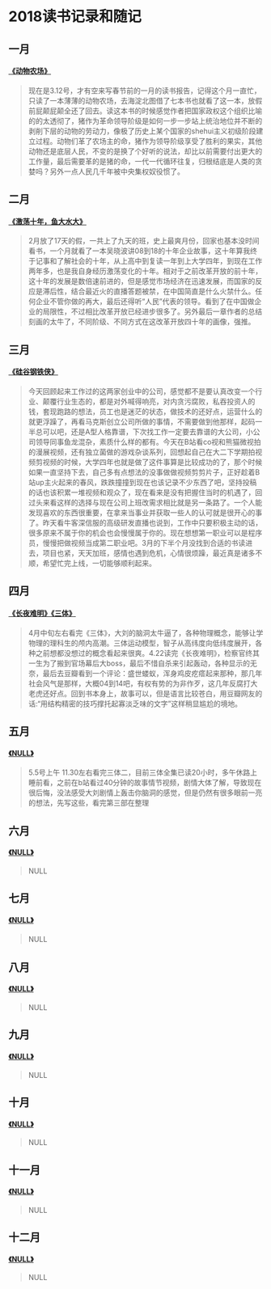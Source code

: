 # 2018读书记录和随记
   
   


   


## **一月**

#### [《动物农场》](https://book.douban.com/subject/26728835/ "") 

>现在是3.12号，才有空来写春节前的一月的读书报告，记得这个月一直忙，只读了一本薄薄的动物农场，去海淀北图借了七本书也就看了这一本，放假前屁颠屁颠全还了回去。读这本书的时候感觉作者把国家政权这个组织比喻的的太透彻了，猪作为革命领导阶级是如何一步一步站上统治地位并不断的剥削下层的动物的劳动力，像极了历史上某个国家的shehui主义初级阶段建立过程。动物们革了农场主的命，猪作为领导阶级享受了胜利的果实，其他动物还是底层人民，不变的是换了个好听的说法，却比以前需要付出更大的工作量，最后需要革的是猪的命，一代一代循环往复，归根结底是人类的贪婪吗？另外一点人民几千年被中央集权奴役惯了。


## **二月**

#### [《激荡十年，鱼大水大》](https://book.douban.com/subject/27179563/ "") 

>2月放了17天的假，一共上了九天的班，史上最爽月份，回家也基本没时间看书，一个月就看了一本吴晓波讲08到18的十年企业故事，这十年算我终于记事和了解社会的十年，从上高中到复读一年到上大学四年，到现在工作两年多，也是我自身经历激荡变化的十年。相对于之前改革开放的前十年，这十年的发展是数倍速前进的，但是感觉市场经济在迅速发展，而国家的反应是滞后性，结合最近火的直播答题被禁，在中国简直是什么火禁什么。任何企业不管你做的再大，最后还得听“人民”代表的领导。看到了在中国做企业的局限性，不过相比改革开放已经进步很多了。另外最后一章作者的总结刻画的太牛了，不同阶级、不同方式在这改革开放四十年的画像，强推。


## **三月**
####  [《硅谷钢铁侠》](https://book.douban.com/subject/11628194/ "")

>今天回顾起来工作过的这两家创业中的公司，感觉都不是要认真改变一个行业、颠覆行业生态的，都是对外喊得响亮，对内贪污腐败，私吞投资人的钱，套现跑路的想法，员工也是迷茫的状态，做技术的还好点，运营什么的就更浮躁了，再看马克斯创立公司所做的事情，不需要做到他那样，起码一半总可以吧，还是A型人格靠谱，下次找工作一定要去靠谱的大公司，小公司领导同事鱼龙混杂，素质什么样的都有。今天在B站看co视和熊猫微视拍的漫展视频，还有独立菌做的游戏杂谈系列，回想起自己在大二下学期拍视频剪视频的时候，大学四年也就是做了这件事算是比较成功的了，那个时候如果一直坚持下去，自己多有点想法的没事做做视频剪剪片子，正好趁着B站up主火起来的春风，跌跌撞撞到现在也该记录不少东西了吧，坚持投稿的话也该积累一堆视频和观众了，现在看来是没有把握住当时的机遇了，回过头来看这样的选择与现在公司上班改需求相比就是另一条路了。一个人能发现喜欢的东西很重要，在拿来当事业并获取一些人的认可就是很开心的事了。昨天看牛客深信服的高级研发直播也说到，工作中只要积极主动的话，很多原来不属于你的机会也会慢慢属于你的。现在想想第一职业可以是程序员，慢慢把做视频当成第二职业吧。3月的下半个月没找到合适的书读进去，项目也紧，天天加班，感情也遇到危机，心情很烦躁，最近真是诸多不顺，希望忙完上线，一切能够顺利起来。
 
## **四月**
#### [《长夜难明》](https://book.douban.com/subject/26923390/ "")[《三体》](https://book.douban.com/subject/6518605/ "")

>4月中旬左右看完《三体》，大刘的脑洞太牛逼了，各种物理概念，能够让学物理的理科生的颅内高潮。三体运动模型，智子从高纬度向低纬度展开，各种之前想都没想过的概念看起来很爽。4.22读完《长夜难明》，检察官终其一生为了搬到官场幕后大boss，最后不惜自杀来引起轰动，各种显示的无奈，最后去豆瓣看到一个评论：盛世蝼蚁，浑身鸡皮疙瘩起来那种，那几年社会风气是那样，大概04到14吧，有权有势的为非作歹，这几年反腐打大老虎还好点。回到书本身上，故事可以，但是语言比较苍白，用豆瓣网友的话:“用结构精密的技巧撑托起寡淡乏味的文字”这样稍显尴尬的境地。

## **五月**
#### [《NULL》](https://book.douban.com/subject/26163454/ "")

>5.5号上午 11.30左右看完三体二，目前三体全集已读20小时，多午休路上睡前看，之前在b站看过40分钟的故事情节视频，剧情大体了解，导致现在很后悔，没法感受大刘剧情上轰击你脑洞的感觉，但是仍然有很多眼前一亮的想法，先写这些，看完第三部在整理


## **六月**
#### [《NULL》](https://book.douban.com/subject/27015112/ "")

>NULL
 

## **七月**
#### [《NULL》](https://book.douban.com/subject/3211779/ "")

>NULL
　　

## **八月**
#### [《NULL》](https://book.douban.com/subject/1082406/ "")

>NULL


## **九月**
#### [《NULL》](https://book.douban.com/subject/25968115/ "")

>NULL
 
 
## **十月**
#### [《NULL》](https://book.douban.com/subject/25969067/ "")

>NULL
 
## **十一月**
#### [《NULL》](https://book.douban.com/subject/26648884/ "")

>NULL

## **十二月**
#### [《NULL》](https://book.douban.com/subject/24859822/ "")

>NULL
